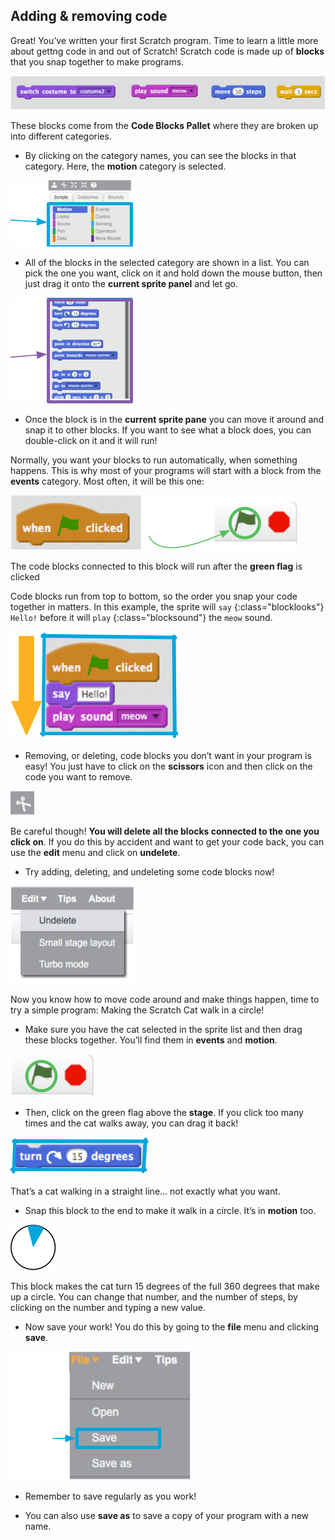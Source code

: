 ## Adding & removing code

Great! You’ve written your first Scratch program. Time to learn a little more about gettng code in and out of Scratch! Scratch code is made up of **blocks** that you snap together to make programs. 

![](images/code1.png)

These blocks come from the **Code Blocks Pallet** where they are broken up into different categories. 

+ By clicking on the category names, you can see the blocks in that category. Here, the **motion** category is selected. 

![](images/code2a.png)

+ All of the blocks in the selected category are shown in a list. You can pick the one you want, click on it and hold down the mouse button, then just drag it onto the **current sprite panel** and let go. 

![](images/code2b.png)

+ Once the block is in the **current sprite pane** you can move it around and snap it to other blocks. If you want to see what a block does, you can double-click on it and it will run!

Normally, you want your blocks to run automatically, when something happens. This is why most of your programs will start with a block from the **events** category. Most often, it will be this one: 

![](images/code3.png)

The code blocks connected to this block will run after the **green flag** is clicked

Code blocks run from top to bottom, so the order you snap your code together in matters. In this example, the sprite will `say` {:class="blocklooks"} `Hello!` before it will `play` {:class="blocksound"} the `meow` sound. 

![](images/code4.png)

+ Removing, or deleting, code blocks you don’t want in your program is easy! You just have to click on the **scissors** icon and then click on the code you want to remove. 

![](images/code5.png)

Be careful though! **You will delete all the blocks connected to the one you click on**. If you do this by accident and want to get your code back, you can use the **edit** menu and click on **undelete**. 

+ Try adding, deleting, and undeleting some code blocks now! 

![](images/code6.png)

Now you know how to move code around and make things happen, time to try a simple program: Making the Scratch Cat walk in a circle!

+ Make sure you have the cat selected in the sprite list and then drag these blocks together. You’ll find them in **events** and **motion**. 

![](images/code7.png)

+ Then, click on the green flag above the **stage**. If you click too many times and the cat walks away, you can drag it back! 

![](images/code8.png)

That’s a cat walking in a straight line... not exactly what you want. 

+ Snap this block to the end to make it walk in a circle. It’s in **motion** too. 

![](images/code9.png)

This block makes the cat turn 15 degrees of the full 360 degrees that make up a circle. You can change that number, and the number of steps, by clicking on the number and typing a new value.

+ Now save your work! You do this by going to the **file** menu and clicking **save**. 

![](images/code10.png)

+ Remember to save regularly as you work!

+ You can also use **save as** to save a copy of your program with a new name.
